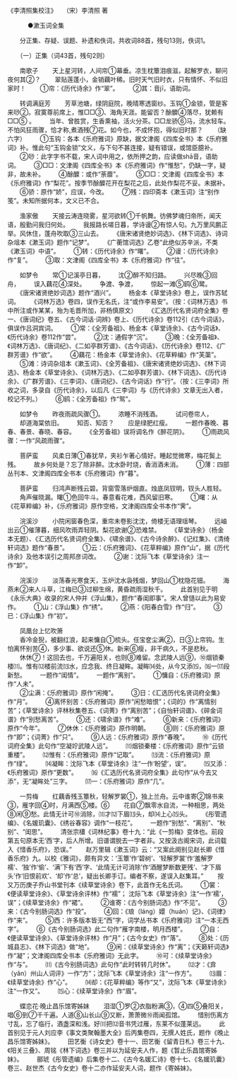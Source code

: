 <!-- { "loadSidebar": true } -->

《李清照集校注》　　（宋）李清照 著 

　
　　●漱玉词全集 

　　分正集、存疑、误题、补遗和佚词，共收词88首，残句13则，佚词1。  

　　（一）正集（词43首，残句2则） 

　　南歌子 
　　天上星河转，人间帘①幕垂。凉生枕簟泪痕滋，起解罗衣，聊问夜何其②？ 
　　翠贴莲蓬小，金销藕叶稀。旧时天气旧时衣，只有情怀、不似旧家时！ 
　　①帘：《历代诗余》作“翠”。 
　　②其：音jī，语助词。  

　　转调满庭芳 
　　芳草池塘，绿阴庭院，晚晴寒透窗纱。玉钩①金锁，管是客来唦②。寂寞尊前席上，惟□□③、海角天涯。能留否？酴醾④落尽，犹赖有□□⑤ 。 
　　当年、曾胜赏，生香熏袖，活火分茶。□□龙骄⑥马，流水轻车。不怕风狂雨骤，恰才称,煮酒残⑦花。如今也，不成怀抱，得似旧时那？ 
　　（缺六字） 
　　①玉钩：各本《乐府雅词》原缺，据文津阁《四库全书》本《乐府雅词》补。惟此句“玉钩金锁”文义，与下句不甚连接，疑有错误，或馆臣臆补。 
　　②唦：此字字书不载，宋人词中用之，依所押之韵，应读做shā音，语助词。 
　　③□□：文津阁《四库全书》本《乐府雅词》作“惟愁”，仍缺一字，疑非，故未补。 
　　④酴醾：或作“荼蘼”。 
　　⑤□□：文津阁《四库全书》本《乐府雅词》作“梨花”。按季节酴醾花开在梨花之后，此处作梨花不妥。未据补。 
　　⑥骄：原作“娇”，应误，今改。 
　　⑦残：四印斋本《漱玉词》注“别作笺”。未知所据何本，文义已不合。  

　　渔家傲 
　　天接云涛连晓雾，星河欲转①千帆舞。彷佛梦魂归帝所，闻天语，殷勤问我归何处。 
　　我报路长嗟日暮，学诗谩②有惊人句。九万里风鹏正举。风休住，蓬舟吹取③三山去。 
　　《唐宋诸贤绝妙词选》、《林下词选》、诗词杂俎本《漱玉词》题作“记梦”。 
　　《广蘅馆词选》乙卷“此绝似苏辛派，不类《漱玉词》中语”。 
　　①转：《历代诗余》作“曙”。 
　　②谩：《历代诗余》作“复”。 
　　③取：文津阁《四库全书》本《乐府雅词》作“往”。  

　　如梦令 
　　常①记溪亭日暮， 
　　沈②醉不知归路。 
　　兴尽晚③回舟， 
　　误入藕花④深处。 
　　争渡、争渡， 
　　惊起一滩⑤鸥⑥鹭。 
　　《唐宋诸贤绝妙词选》题作“酒兴”。 
　　杨金本《草堂诗余》卷上，误作苏轼词。 
　　《词林万选》卷四，误作无名氏，注“或作李易安”。（按：《词林万选》书中所注或作某某，殆为毛晋所加，非杨慎原文） 
　　《汇选历代名贤词府全集》卷一、《唐词纪》卷五、《古今词话·词辨》卷上、《历代诗余》卷112引《古今词话》，俱误作吕洞宾词。 
　　①常：《全芳备祖》、杨金本《草堂诗余》、《古今词话》、《历代诗余》卷112作“尝”。 
　　②沈：通假字“沉”。 
　　③晚：《全芳备祖》、《词林万选》、《唐词纪》、《二如亭群芳谱》、《古今词话》、《历代诗余》卷112、《广群芳谱》作“欲”。 
　　④藕花：杨金本《草堂诗余》、《花草粹编》作“芙蕖”。 
　　⑤滩：诗词杂俎本《漱玉词》、《全芳备祖》、《唐宋诸贤绝妙词选》、《林下词选》、杨金本《草堂诗余》、《词林万选》、《二如亭群芳谱》、《林下词选》、《历代诗余》、《广群芳谱》、《三李词》、《唐词纪》、《古今词话》作“行”。（按：《三李词》所收之词，多录自《历代诗余》，以后凡《三李词》与《历代诗余》文章无出入者，校记不列。） 
　　⑥鸥：《全芳备祖》作“鸳”。  

　　如梦令 
　　昨夜雨疏风骤①。 
　　浓睡不消残酒。 
　　试问卷帘人， 
　　却道海棠依旧。 
　　知否、知否？ 
　　应是绿肥红瘦。 
　　一题作春晚、暮春、春景、春晓、春容。 
　　《全芳备祖》误将调名作《醉花阴》。 
　　①雨疏风骤：一作“风疏雨骤“。  

　　菩萨蛮 
　　风柔日薄①春犹早，夹衫乍著心情好。睡起觉微寒，梅花鬓上残。 
　　故乡何处是？忘了除非醉。沈水卧时烧，香消酒未消。 
　　①薄：四部丛刊本、文津阁四库全书本《乐府雅词》作“暮”。  

　　菩萨蛮 
　　归鸿声断残云碧。背窗雪落炉烟直。烛底凤钗明，钗头人胜轻。 
　　角声催晓漏。曙①色回牛斗。春意看花难，西风留旧寒。 
　　①曙：从《花草粹编》补，《乐府雅词》原作空格，文津阁四库全书本作“霁”。  

　　浣溪沙 
　　小院闲窗春色深，重帘未卷影沈沈，倚楼无语理瑶琴。 
　　远岫出云①催薄暮，细风吹雨弄轻阴。梨花欲谢②恐难禁。 
　　《草堂诗余》（杨金本无题）、《汇选历代名贤词府全集》、《啸余谱》、《古今诗余醉》、《记红集》、《清绮轩词选》题作“春景”。 
　　①云：《乐府雅词》、《花草粹编》原作“山”，据《历代诗余》及他本误引之周邦彦词改。 
　　②谢：沈际飞本《草堂诗余》注一作“卸”。  

　　浣溪沙 
　　淡荡春光寒食天，玉炉沈水袅残烟，梦回山①枕隐花钿。 
　　海燕未②来人斗草，江梅已③过柳生绵，黄昏疏雨湿秋千。 
　　此首别见于明《永乐大典》收录的宋人仲并《浮山集》，题作“春闺即事”。宋人曾慥以此为易安作。 
　　①山：《浮山集》作“绣”。 
　　②燕：《阳春白雪》作“归”。 
　　③已：《浮山集》作“初”。  

　　凤凰台上忆吹箫  
　　香冷金猊，被翻红浪，起来慵自①梳头。任宝奁尘满②，日③上帘钩。生怕离怀别苦④，多少事、欲说还⑤休。新来⑥瘦，非干病久，不是悲秋。  
　　休休⑦！这回去也，千万遍阳关，也则⑧难留。念武陵人远⑨，⑩烟锁秦楼⑾。惟有⑿楼前流⒀水，应念我、终日凝眸。凝眸⒁处，从今又添⒂，⒃一⒄段新愁。 
　　一题作“闺情”。 
　　一题作“离别”。 
　　①慵自：《乐府雅词》原作“人未”。  
　　②尘满：《乐府雅词》原作“闲掩”。 
　　③日：《汇选历代名贤词府全集》作“月”。 
　　④离怀别苦：《乐府雅词》原作“闲愁暗恨”；《词的》作“离情别苦”；《草堂诗余》评林秋集卷五、《词菁》作“离别苦”；《自怡轩词谱》、《碎金词谱》作“别愁离苦”。 
　　⑤还：《啸余谱》作“难”。 
　　⑥新来：《乐府雅词》原作“今年”。 
　　⑦休休：《乐府雅词》原作明朝。 
　　⑧则：《乐府雅词》原作“即”；《词菁》作“只”。 
　　⑨人远：《乐府雅词》原作“春晚”。 
　　⑩《历代词府全集》此句作“空凝竚武陵人远”。 
　　⑾烟锁秦楼：《乐府雅词》原作“云锁重楼”。 
　　⑿惟有：《乐府雅词》原作“记取”。 
　　⒀流：《乐府雅词》原作“绿”。 
　　⒁凝眸：沈际飞本《草堂诗余》注“一作‘盼望’，误”。 
　　⒂又添：《乐府雅词》原作“更数”。 
　　⒃《汇选历代名贤词府全集》此句作“从今去又添”，无“凝眸处”三字。 
　　⒄一：《乐府雅词》原作“几”。  

　　一剪梅 
　　红藕香残玉簟秋，轻解罗裳①，独上兰舟。云中谁寄②锦书来③，雁字回④时，月满西⑤楼。⑥ 
　　花自⑦飘零水自流，一种相思，两处⑧闲⑨愁。此情无计可⑩消除，⑾才⑿下眉⒀头，却⒁上心⒂头。 
　　《彤管遗编》、《名媛玑囊》、《绣谷春容》调作“一枝花”。 
　　一题作“别愁”、“离别”、“秋别”、“闺思”。 
　　清张宗櫹《词林纪事》卷十九：“此《一剪梅》变体也。前段第五句原本无‘西’字，后人所增。旧谱谓脱去一字者非。又按汲古阁宋词，此词载入《惜香乐府》，恐误。” 
　　赵万里辑《漱玉词》云：“又案此阕别见赵长卿《惜香乐府》九。以校《雅词》，颇有异文：‘玉簟’作‘碧树’、‘轻解罗裳’作‘羞解罗襦’、‘独’作‘偷’、‘满’下有‘西’字、‘此情无计可消除’作‘酒醒梦断数更残’、‘才下眉头’作‘旧恨前欢’、‘却’作‘总’，疑出长卿手订。编者不察，遂误入赵集耳。” 
　　按又万历庚子乔山书堂刊本《续草堂诗余》卷下，此首作无名氏词。 
　　①裳：《便读草堂诗余》、《草堂诗余评林》作“襦”； 沈际飞本《草堂诗余》注“一作‘襦’，误”；《续草堂诗余》作“裙”。 
　　②谁寄：《古今别肠词选》作“不见”。 
　　③来：《古今别肠词选》作“投”。 
　　④回：《琅（láng）嬛（huán）记》、《词律》作“来”。 
　　⑤西：许多版本皆无“西”字，词学丛书本《乐府雅词》注“一本无西字”。 
　　⑥《古今别肠词选》此二句作“雁字南楼，明月西楼”。 
　　⑦自：《便读草堂诗余》、《草堂诗余评林》作“月”；《古今女史》作“落”。 
　　⑧处：《历城县志》、《林下词选》做“地”。 
　　⑨闲：《续草堂诗余》作“离”；《天籁轩词选》作“凝”；文津阁四库全书本《乐府雅词》无此字。 
　　⑩可：《续草堂诗余》作“与”。 
　　⑾《古今别肠词选》此句作“此时转转几时休”。 
　　⑿才：《弇（yǎn）州山人词评》一作“方”；沈际飞本《草堂诗余》注“一作方”。 
　　⒀眉：《续草堂诗余》作“心”。 
　　⒁却：《花草粹编》等作“又”，沈际飞本《草堂诗余》注“一作又”。 
　　⒂心：《续草堂诗余》作“眉”。  

　　蝶恋花·晚止昌乐馆寄姊妹 
　　泪湿①罗②衣脂粉满③，④四⑤叠阳关，唱⑥到⑦千千遍。人道⑧山长山⑨又断，萧萧微⑩雨闻孤馆。 
　　惜别伤离方寸乱，忘了临行，酒盏深和浅。好⑾把⑿音书凭过雁，东莱不似蓬莱远。 
　　此首别见于元人刘应李《事文类聚翰墨大全》后丙集卷四，无撰人姓氏，题作《晚止昌乐馆寄姊妹》。 
　　田艺衡《诗女史》卷十一、田艺衡《留青日札》卷三十九、《阳关三叠》、周铭《林下词选》卷三并以为延安夫人作，题《暂止乐昌馆寄姊妹》。 
　　郦琥《彤管遗编》后集卷十二、《古今名媛汇诗》卷十七、《名媛玑囊》卷三、赵世杰《古今女史》卷十二亦作延安夫人词，题作《寄姊妹》。 
